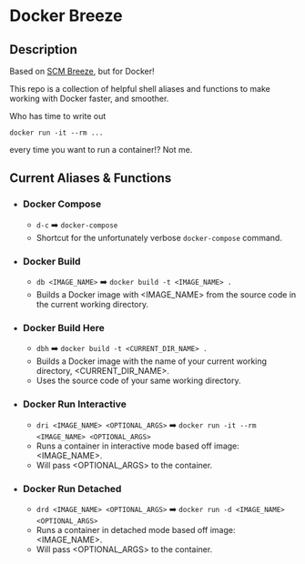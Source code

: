 # Docker Breeze

## Description

Based on [SCM Breeze](https://github.com/scmbreeze/scm_breeze), but for Docker!

This repo is a collection of helpful shell aliases and functions to make working with Docker faster, and smoother.

Who has time to write out

```shell
docker run -it --rm ...
```

every time you want to run a container!? Not me.

## Current Aliases & Functions

- ### Docker Compose

  - `d-c` :arrow_right: `docker-compose`
  - Shortcut for the unfortunately verbose `docker-compose` command.

- ### Docker Build

  - `db <IMAGE_NAME>` :arrow_right: `docker build -t <IMAGE_NAME> .`
  - Builds a Docker image with <IMAGE_NAME> from the source code in the current working directory.

- ### Docker Build Here

  - `dbh` :arrow_right: `docker build -t <CURRENT_DIR_NAME> .`
  - Builds a Docker image with the name of your current working directory, <CURRENT_DIR_NAME>.
  - Uses the source code of your same working directory.

- ### Docker Run Interactive

  - `dri <IMAGE_NAME> <OPTIONAL_ARGS>` :arrow_right: `docker run -it --rm <IMAGE_NAME> <OPTIONAL_ARGS>`
  - Runs a container in interactive mode based off image: <IMAGE_NAME>.
  - Will pass <OPTIONAL_ARGS> to the container.

- ### Docker Run Detached

  - `drd <IMAGE_NAME> <OPTIONAL_ARGS>` :arrow_right: `docker run -d <IMAGE_NAME> <OPTIONAL_ARGS>`
  - Runs a container in detached mode based off image: <IMAGE_NAME>.
  - Will pass <OPTIONAL_ARGS> to the container.

